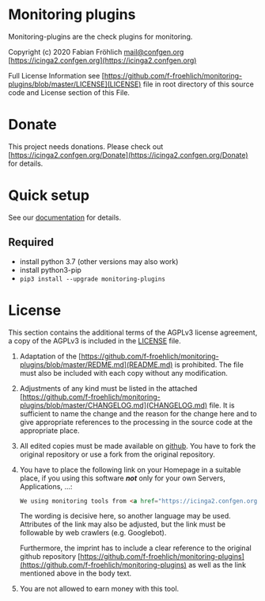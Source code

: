 Monitoring plugins
==================
Monitoring-plugins are the check plugins for monitoring.

Copyright (c) 2020 Fabian Fröhlich <mail@confgen.org> [https://icinga2.confgen.org](https://icinga2.confgen.org)

Full License Information see  [https://github.com/f-froehlich/monitoring-plugins/blob/master/LICENSE](LICENSE) file in root directory of this source code and License section of this File.

# Donate
This project needs donations. Please check out [https://icinga2.confgen.org/Donate](https://icinga2.confgen.org/Donate) for details.


# Quick setup
See our [documentation](https://icinga2.confgen.org) for details.

## Required
* install python 3.7 (other versions may also work)
* install python3-pip
* `pip3 install --upgrade monitoring-plugins`


# License
This section contains the additional terms of the AGPLv3 license agreement, a copy of the AGPLv3 is included in the [LICENSE](https://github.com/f-froehlich/monitoring-plugins/blob/master/LICENSE) file.

1. Adaptation of the [https://github.com/f-froehlich/monitoring-plugins/blob/master/REDME.md](README.md) is prohibited. The file must also be included with each copy without any modification. 

2. Adjustments of any kind must be listed in the attached [https://github.com/f-froehlich/monitoring-plugins/blob/master/CHANGELOG.md](CHANGELOG.md) file. It is sufficient to name the change and the reason for the change here and to give appropriate references to the processing in the source code at the appropriate place.

3. All edited copies must be made available on [github](https://github.com). You have to fork the original repository or use a fork from the original repository.

4. You have to place the following link on your Homepage in a suitable place, if you using this software ***not*** only for your own Servers, Applications, ...:

    ```html
    We using monitoring tools from <a href="https://icinga2.confgen.org">Fabian Fr&ouml;hlich</a>
   ```

    The wording is decisive here, so another language may be used. Attributes of the link may also be adjusted, but the link must be followable by web crawlers (e.g. Googlebot).

    Furthermore, the imprint has to include a clear reference to the original github repository [https://github.com/f-froehlich/monitoring-plugins](https://github.com/f-froehlich/monitoring-plugins) as well as the link mentioned above in the body text.
    
5. You are not allowed to earn money with this tool.